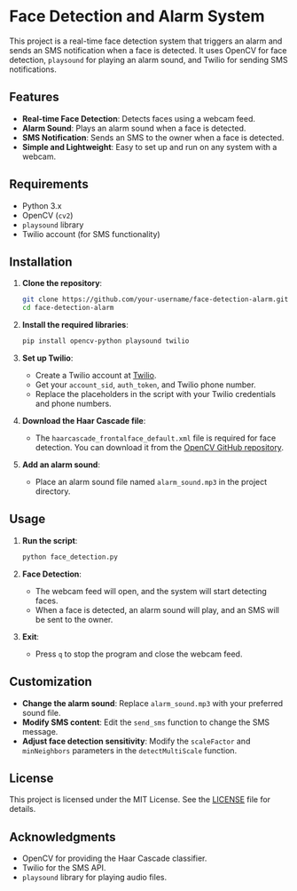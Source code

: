# Face Detection and Alarm System

This project is a real-time face detection system that triggers an alarm and sends an SMS notification when a face is detected. It uses OpenCV for face detection, `playsound` for playing an alarm sound, and Twilio for sending SMS notifications.

## Features

- **Real-time Face Detection**: Detects faces using a webcam feed.
- **Alarm Sound**: Plays an alarm sound when a face is detected.
- **SMS Notification**: Sends an SMS to the owner when a face is detected.
- **Simple and Lightweight**: Easy to set up and run on any system with a webcam.

## Requirements

- Python 3.x
- OpenCV (`cv2`)
- `playsound` library
- Twilio account (for SMS functionality)

## Installation

1. **Clone the repository**:
   ```bash
   git clone https://github.com/your-username/face-detection-alarm.git
   cd face-detection-alarm
   ```

2. **Install the required libraries**:
   ```bash
   pip install opencv-python playsound twilio
   ```

3. **Set up Twilio**:
   - Create a Twilio account at [Twilio](https://www.twilio.com/).
   - Get your `account_sid`, `auth_token`, and Twilio phone number.
   - Replace the placeholders in the script with your Twilio credentials and phone numbers.

4. **Download the Haar Cascade file**:
   - The `haarcascade_frontalface_default.xml` file is required for face detection. You can download it from the [OpenCV GitHub repository](https://github.com/opencv/opencv/blob/master/data/haarcascades/haarcascade_frontalface_default.xml).

5. **Add an alarm sound**:
   - Place an alarm sound file named `alarm_sound.mp3` in the project directory.

## Usage

1. **Run the script**:
   ```bash
   python face_detection.py
   ```

2. **Face Detection**:
   - The webcam feed will open, and the system will start detecting faces.
   - When a face is detected, an alarm sound will play, and an SMS will be sent to the owner.

3. **Exit**:
   - Press `q` to stop the program and close the webcam feed.

## Customization

- **Change the alarm sound**: Replace `alarm_sound.mp3` with your preferred sound file.
- **Modify SMS content**: Edit the `send_sms` function to change the SMS message.
- **Adjust face detection sensitivity**: Modify the `scaleFactor` and `minNeighbors` parameters in the `detectMultiScale` function.


## License

This project is licensed under the MIT License. See the [LICENSE](LICENSE) file for details.

## Acknowledgments

- OpenCV for providing the Haar Cascade classifier.
- Twilio for the SMS API.
- `playsound` library for playing audio files.
  
